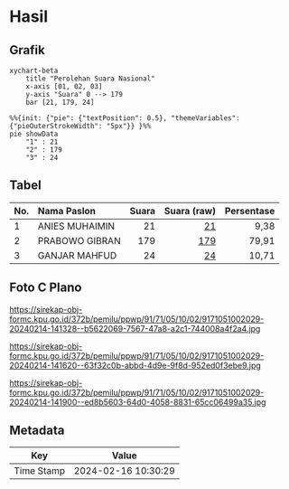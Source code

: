 # Hasil

## Grafik

```mermaid
xychart-beta
    title "Perolehan Suara Nasional"
    x-axis [01, 02, 03]
    y-axis "Suara" 0 --> 179
    bar [21, 179, 24]
```

```mermaid
%%{init: {"pie": {"textPosition": 0.5}, "themeVariables": {"pieOuterStrokeWidth": "5px"}} }%%
pie showData
    "1" : 21
    "2" : 179
    "3" : 24
```

## Tabel

| No. | Nama Paslon    | Suara | Suara (raw) | Persentase |
|:--- |:-------------- | -----:| -----------:| ----------:|
| 1   | ANIES MUHAIMIN | 21    | [21][p-1]   | 9,38       |
| 2   | PRABOWO GIBRAN | 179   | [179][p-2]  | 79,91      |
| 3   | GANJAR MAHFUD  | 24    | [24][p-3]   | 10,71      |


[p-1]: https://github.com/gigit-pemilu/pemilu-2024/blob/main/pilpres/hitung-suara/sub/91-papua/sub/71-kota-jayapura/sub/05-heram/sub/1002-waena/sub/029-tps/sub/paslon-1.txt
[p-2]: https://github.com/gigit-pemilu/pemilu-2024/blob/main/pilpres/hitung-suara/sub/91-papua/sub/71-kota-jayapura/sub/05-heram/sub/1002-waena/sub/029-tps/sub/paslon-2.txt
[p-3]: https://github.com/gigit-pemilu/pemilu-2024/blob/main/pilpres/hitung-suara/sub/91-papua/sub/71-kota-jayapura/sub/05-heram/sub/1002-waena/sub/029-tps/sub/paslon-3.txt

## Foto C Plano

https://sirekap-obj-formc.kpu.go.id/372b/pemilu/ppwp/91/71/05/10/02/9171051002029-20240214-141328--b5622069-7567-47a8-a2c1-744008a4f2a4.jpg

https://sirekap-obj-formc.kpu.go.id/372b/pemilu/ppwp/91/71/05/10/02/9171051002029-20240214-141620--63f32c0b-abbd-4d9e-9f8d-952ed0f3ebe9.jpg

https://sirekap-obj-formc.kpu.go.id/372b/pemilu/ppwp/91/71/05/10/02/9171051002029-20240214-141900--ed8b5603-64d0-4058-8831-65cc06499a35.jpg


## Metadata

| Key        | Value               |
| ---------- | ------------------- |
| Time Stamp | 2024-02-16 10:30:29 |



